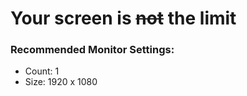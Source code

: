 # Your screen is ~~not~~ the limit

### Recommended Monitor Settings:
- Count: 1
- Size: 1920 x 1080
